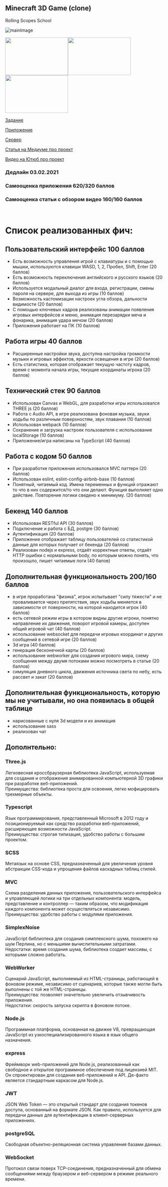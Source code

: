 ## Minecraft 3D Game (clone)
<p>Rolling Scopes School</p>

![mainImage](./.github/1.png)

<img width="200px" height="120px" src="./.github/2.png"><img width="200px" height="120px" src="./.github/3.png"><img width="200px" height="120px" src="./.github/4.png">

[Задание](https://github.com/rolling-scopes-school/tasks/blob/master/tasks/rsclone/rsclone.md)

[Приложение](https://rsclone-minecraft.netlify.app)

[Сервер](https://github.com/addamsv/The-Minecraft-Game-Clone/tree/server)

[Статья на Медиуме про проект](https://tatsmaki.medium.com/rs-school-minecraft-на-typescript-aa7f4db88bd5)

[Видео на Ютюб про проект](https://www.youtube.com/watch?v=vuykuEkxEtY)

### Дедлайн 03.02.2021

### Самооценка приложения 620/320 баллов

### Самооценка статьи с обзором видео 160/160 баллов

<br>

# Список реализованных фич:

## Пользовательский интерфейс 100 баллов

- Есть возможность управления игрой с клавиатуры и с помощью мышки, используются клавиши WASD, 1, 2, Пробел, Shift, Enter (20 баллов)
- Есть возможность переключения английского и русского языков (20 баллов)
- Используется модальный диалог для входа, регистрации, смены пароля на сервере, для выхода из игры (10 баллов)
- Возможность кастомизации настроек угла обзора, дальности видимости (20 баллов)
- С помощью ключевых кадров реализованы анимации появления игровых интерфейсов и меню, анимация перезарядки меча и фонарика, анимация удара мечом (20 баллов)
- Приложения работает на ПК (10 баллов)

## Работа игры 40 баллов

- Расширенные настройки звука, доступна настройка громкости музыки и игровых эффектов, яркости освещения в игре (20 баллов)
- Есть статистика, которая отображает текущую частоту кадров, время с момента начала игры, текущие координаты игрока (20 баллов)

## Технический стек 90 баллов

- Использован Canvas и WebGL, для разработки игры использовался THREE js (20 баллов)
- Работа с Audio API, в игре реализована фоновая музыка, звуки ходьбы по различным поверхностям, звук плавания (10 баллов)
- Использован webpack (10 баллов)
- Сохранение и загрузка настроек пользователя с использование localStorage (10 баллов)
- Приложение/игра написаны на TypeScript (40 баллов)

## Работа с кодом 50 баллов

- При разработке приложения использовался MVC паттерн (20 баллов)
- Использован eslint, eslint-config-airbnb-base (10 баллов)
- Понятный, читаемый код. Имена переменных и функций отражают то что в них содержится/то что они делают. Функция выполняет одно действие. Повторение логики сведено к минимуму. (20 баллов)

## Бекенд 140 баллов

- Использован RESTful API (30 баллов)
- Подключение и работа с БД, postgre (30 баллов)
- Аутентификация (20 баллов)
- Приложение отображает таблицу пользователей со статистикой данные для которых получает от бекенда (20 баллов)
- Реализован nodejs и express, отдаёт корректные ответы, отдаёт HTTP ошибки с нормальными body, по которым можно понять, что произошло, пишет читаемые логи (40 балов)

## Дополнительная функциональность 200/160 баллов

- в игре проработана "физика", игрок испытывает "силу тяжести" и не проваливается через препятствия, звук ходьбы меняется в зависимости от поверхности, на которой находится игрок (40 баллов)
- есть сетевой режим игры в котором видны другие игроки, понятно направление их движения, поворот игровой камеры, доступен общий игровой чат (40 баллов)
- использование websocket для передачи игровых координат и других сообщений в сетевой игре (20 баллов)
- 3d игра (40 баллов)
- генерация бесконечной карты (20 баллов)
- использование webworker для создания игрового мира, схему сообщения между двумя потоками можно посмотреть в статье (20 баллов)
- симуляция дневного цикла, движения источника света по небу, есть рассвет и закат (20 баллов)

## Дополнительная функциональность, которую мы не учитывали, но она появилась в общей таблице

- нарисованные с нуля 3d модели и их анимация
- использование sass
- реализован чат

## Дополнтельно:
### Three.js
Легковесная кроссбраузерная библиотека JavaScript, используемая для создания и отображения анимированной компьютерной 3D графики при разработке веб-приложений.  
Преимущества: библиотека проста для освоения, легко мофицировать трехмерные объекты.
### Typescript
Язык программирования, представленный Microsoft в 2012 году и позиционируемый как средство разработки веб-приложений, расширяющее возможности JavaScript.  
Преимущества: строгая типизация, удобство работы с большим проектом.
### SCSS
Метаязык на основе CSS, предназначенный для увеличения уровня абстракции CSS-кода и упрощения файлов каскадных таблиц стилей.
### MVC
Схема разделения данных приложения, пользовательского интерфейса и управляющей логики на три отдельных компонента: модель, представление и контроллер — таким образом, что модификация каждого компонента может осуществляться независимо.  
Преимущества: удобство работы с модулями приложения.
### SimplexNoise
JavaScript библиотека для создания симплексного шума, похожего на шум Перлина, но с меньшими вычислительными затратами.  
Недостатки: время создания шума, библиотека создает массивы, с которыми сложно работать.
### WebWorker
Cценарий JavaScript, выполняемый из HTML-страницы, работающей в фоновом режиме, независимо от сценариев, которые также могли быть выполнены с той же HTML-страницы.  
Преимущества: позволяет значетельно увеличить отзывчивость приложения.  
Недостатки: скорость запуска скрипта в фоновом потоке.
### Node.js
Программная платформа, основанная на движке V8, превращающая JavaScript из узкоспециализированного языка в язык общего назначения.
### express
Фреймворк web-приложений для Node.js, реализованный как свободное и открытое программное обеспечение под лицензией MIT. Он спроектирован для создания веб-приложений и API. Де-факто является стандартным каркасом для Node.js.
### JWT 
JSON Web Token — это открытый стандарт для создания токенов доступа, основанный на формате JSON. Как правило, используется для передачи данных для аутентификации в клиент-серверных приложениях.
### postgreSQL
Cвободная объектно-реляционная система управления базами данных.
### WebSocket
Протокол связи поверх TCP-соединения, предназначенный для обмена сообщениями между браузером и веб-сервером в режиме реального времени.
